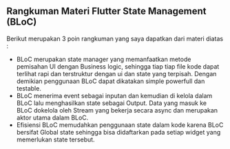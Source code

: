 ## Rangkuman Materi Flutter State Management (BLoC)
Berikut merupakan 3 poin rangkuman yang saya dapatkan dari materi diatas :
- BLoC merupakan state manager yang memanfaatkan metode pemisahan UI dengan Business logic, sehingga tiap tiap file kode dapat terlihat rapi dan terstruktur dengan ui dan state yang terpisah. Dengan demikian penggunaan BLoC dapat dikatakan simple powerfull dan testable.
- BLoC menerima event sebagai inputan dan kemudian di kelola dalam BLoC lalu menghasilkan state sebagai Output. Data yang masuk ke BLoC dokelola oleh Stream yang bekerja secara async dan merupakan aktor utama dalam BLoC.
- Efisiensi BLoC memudahkan penggunaan state dalam kode karena BLoC bersifat Global state sehingga bisa didaftarkan pada setiap widget yang memerlukan state tersebut.
